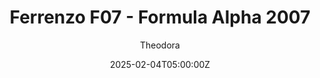 ---
title: "Ferrenzo F07 - Formula Alpha 2007"
meta_title: ""
description: "VRC Formula Alpha 2007 - Ferrenzo F07"
date: 2025-02-04T05:00:00Z
image: "images/vrc-fa-2007-ferrenzo-f07.jpg"
categories: ["Car"]
author: "Theodora"
tags: ["Ferrari", "F1", "VRC", "2007", "Italy", "Formula"]
draft: false
link: https://modsfire.com/p9ZBPpXgfcv2h3x
accel: 2.9s
manu: Ferrari
brandname: scuderia-sf
country: Italy
year: 2007
class: Formula
drivetrain: RWD
engine: 2.4L V8 NA
power: 750 hp
torque: 315
speed: 340+
gb: 7-Speed
mass: 520 
creator: VRC
creatorfull: Virtual Racing Cars
creatorlink: https://virtual-racing-cars.com/
version: "1.2"
csp: "0.26"
carname: "Ferrari F2007"
folder: "vrc_formula_alpha_2007_f07"
zipsize: "982 MB"
livery: "Not included"
r2r: 0
host: ModsFire
---